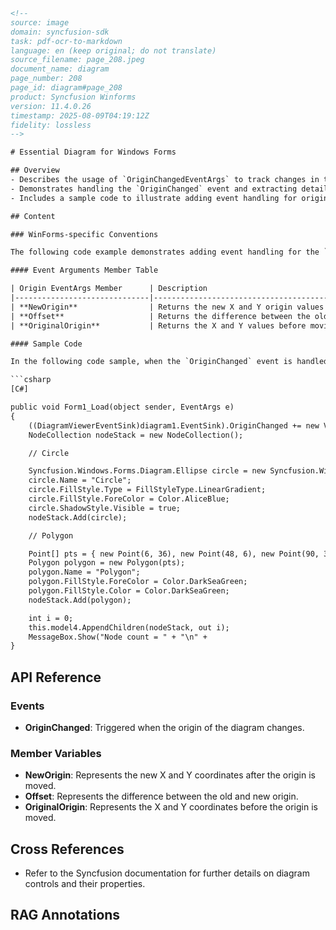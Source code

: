 ```html
<!-- 
source: image
domain: syncfusion-sdk
task: pdf-ocr-to-markdown
language: en (keep original; do not translate)
source_filename: page_208.jpeg
document_name: diagram
page_number: 208
page_id: diagram#page_208
product: Syncfusion Winforms
version: 11.4.0.26
timestamp: 2025-08-09T04:19:12Z
fidelity: lossless
-->

# Essential Diagram for Windows Forms

## Overview
- Describes the usage of `OriginChangedEventArgs` to track changes in the origin point in Windows Forms.
- Demonstrates handling the `OriginChanged` event and extracting details such as new origin, offset, and original origin.
- Includes a sample code to illustrate adding event handling for origin changes and adding graphical elements like circles and polygons.

## Content

### WinForms-specific Conventions

The following code example demonstrates adding event handling for the `OriginChanged` event in a Windows Forms application using the Syncfusion library. The event handler updates a text box to display the new and original origin coordinates, as well as the offset between these points.

#### Event Arguments Member Table

| Origin EventArgs Member      | Description                                                                 |
|------------------------------|-----------------------------------------------------------------------------|
| **NewOrigin**                | Returns the new X and Y origin values after moving the origin.            |
| **Offset**                   | Returns the difference between the old and new origin.                      |
| **OriginalOrigin**           | Returns the X and Y values before moving the origin.                       |

#### Sample Code

In the following code sample, when the `OriginChanged` event is handled, the various member values are listed in a text box as the control is scrolled accordingly.

```csharp
[C#]

public void Form1_Load(object sender, EventArgs e)
{
    ((DiagramViewerEventSink)diagram1.EventSink).OriginChanged += new ViewOriginEventHandler(Form1_OriginChanged);
    NodeCollection nodeStack = new NodeCollection();

    // Circle

    Syncfusion.Windows.Forms.Diagram.Ellipse circle = new Syncfusion.Windows.Forms.Diagram.Ellipse(0, 0, 96, 72);
    circle.Name = "Circle";
    circle.FillStyle.Type = FillStyleType.LinearGradient;
    circle.FillStyle.ForeColor = Color.AliceBlue;
    circle.ShadowStyle.Visible = true;
    nodeStack.Add(circle);

    // Polygon

    Point[] pts = { new Point(6, 36), new Point(48, 6), new Point(90, 36), new Point(48, 66) };
    Polygon polygon = new Polygon(pts);
    polygon.Name = "Polygon";
    polygon.FillStyle.ForeColor = Color.DarkSeaGreen;
    polygon.FillStyle.Color = Color.DarkSeaGreen;
    nodeStack.Add(polygon);

    int i = 0;
    this.model4.AppendChildren(nodeStack, out i);
    MessageBox.Show("Node count = " + "\n" +
}
```

## API Reference

### Events
- **OriginChanged**: Triggered when the origin of the diagram changes.

### Member Variables
- **NewOrigin**: Represents the new X and Y coordinates after the origin is moved.
- **Offset**: Represents the difference between the old and new origin.
- **OriginalOrigin**: Represents the X and Y coordinates before the origin is moved.

## Cross References
- Refer to the Syncfusion documentation for further details on diagram controls and their properties.

## RAG Annotations
<!-- tags: [Syncfusion, WinForms, Diagram, OriginChangedEventArgs, EventHandling, OriginChanged, NewOrigin, Offset, OriginalOrigin] keywords: [diagram event args, event handling in WinForms, OriginChangedEventArgs, OriginChanged event, NewOrigin, Offset, OriginalOrigin, sample code, Syncfusion Windows Forms, graphical elements, ellipse, polygon] -->
```